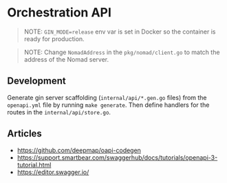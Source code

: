 # Orchestration API

> NOTE: `GIN_MODE=release` env var is set in Docker so the container is ready for production.

> NOTE: Change `NomadAddress` in the `pkg/nomad/client.go` to match the address of the Nomad server.

## Development
Generate gin server scaffolding (`internal/api/*.gen.go` files) from the `openapi.yml` file by running `make generate`. Then define handlers for the routes in the `internal/api/store.go`.

## Articles
- https://github.com/deepmap/oapi-codegen
- https://support.smartbear.com/swaggerhub/docs/tutorials/openapi-3-tutorial.html
- https://editor.swagger.io/

